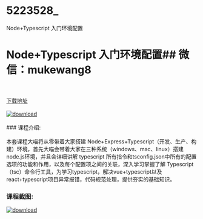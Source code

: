 # 5223528_
Node+Typescript 入门环境配置
# Node+Typescript 入门环境配置## 微信：mukewang8
<br/></br>[下载地址](http://www.36tz.cn/article/5223528 "下载地址")
<br/></br>[![download](http://36tz.cn/muke_img/2022_04_1-8-300x172.png "下载地址")](http://www.36tz.cn/article/5223528 "下载地址")
<br/></br>### 课程介绍:<br/></br>本套课程大喵将从零带着大家搭建 Node+Express+Typescript（开发、生产、构建）环境，首先大喵会带着大家在三种系统（windows、mac、linux）搭建node.js环境，并且会详细讲解 typescript 所有指令和tsconfig.json中所有的配置选项的功能和作用，以及每个配置项之间的关联，深入学习掌握了解 Typescript（tsc）命令行工具，为学习typescript，解决vue+typescript以及react+typescript项目异常报错，代码规范处理，提供夯实的基础知识。

### 课程截图:
[![download](http://36tz.cn/muke_img/2021_12_2-3.png "下载地址")](http://www.36tz.cn/article/5223528 "下载地址")
